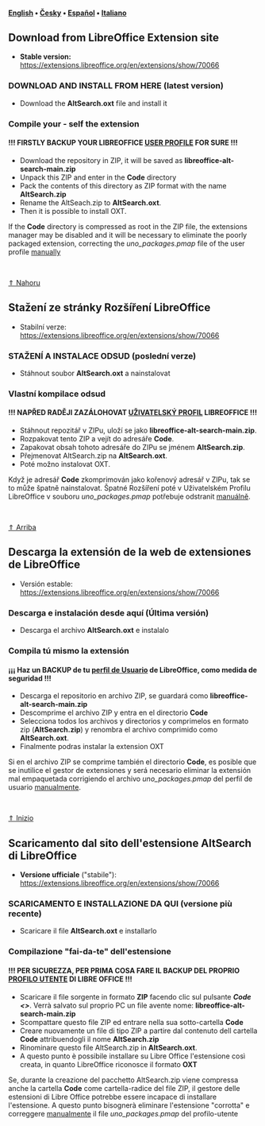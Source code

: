 <h4 id="top"> <a href="#english">English</a> &bull; <a href="#czech">Česky</a> &bull; <a href="#spanish">Español</a> &bull; <a href="#Italian">Italiano</a> </h4>
<h2 id="english">Download from LibreOffice Extension site</h2>
<ul><li><b>Stable version:</b> <a href="https://extensions.libreoffice.org/en/extensions/show/70066">https://extensions.libreoffice.org/en/extensions/show/70066</a></li></ul>
<h3>DOWNLOAD AND INSTALL FROM HERE (latest version)</h3>
<ul><li>Download the <b>AltSearch.oxt</b> file and install it </li></ul>
<h3>Compile your - self the extension</h3>
<h4>!!! FIRSTLY BACKUP YOUR LIBREOFFICE <a href="https://wiki.documentfoundation.org/UserProfile" target=""_blank>USER PROFILE</a> FOR SURE !!!</h4>
<ul>
  <li>Download the repository in ZIP, it will be saved as <b>libreoffice-alt-search-main.zip</b> </li> 
  <li>Unpack this ZIP and enter in the <b>Code</b> directory</li>
  <li>Pack the contents of this directory as ZIP format with the name <b>AltSearch.zip</b>
  <li>Rename the AltSeach.zip to <b>AltSearch.oxt</b>.</li>
  <li>Then it is possible to install OXT.</li>
</ul>
<p>If the <b>Code</b> directory is compressed as root in the ZIP file, the extensions manager may be disabled and it will be necessary to eliminate the poorly packaged extension, correcting the <i>uno_packages.pmap</i> file of the user profile <a href="https://ask.libreoffice.org/t/texmath-does-not-install-under-7-2-6/76151/3">manually</a></p>
<br>

<a id="czech" href="#top">&uArr; Nahoru</a>
<h2>Stažení ze stránky Rozšíření LibreOffice</h2>
<ul><li>Stabilní verze:</b> <a href="https://extensions.libreoffice.org/en/extensions/show/70066">https://extensions.libreoffice.org/en/extensions/show/70066</a></li></ul>
<h3>STAŽENÍ A INSTALACE ODSUD (poslední verze)</h3>
<ul><li>Stáhnout soubor <b>AltSearch.oxt</b> a nainstalovat</li></ul>
<h3>Vlastní kompilace odsud</h3>
<h4>!!! NAPŘED RADĚJI ZAZÁLOHOVAT <a href="https://wiki.documentfoundation.org/UserProfile" target=""_blank>UŽIVATELSKÝ PROFIL</a> LIBREOFFICE !!!</h4>
<ul>
  <li>Stáhnout repozitář v ZIPu, uloží se jako <b>libreoffice-alt-search-main.zip</b>.</li>
  <li>Rozpakovat tento ZIP a vejít do adresáře <b>Code</b>.</li>
  <li>Zapakovat obsah tohoto adresáře do ZIPu se jménem <b>AltSearch.zip</b>.</li>
  <li>Přejmenovat AltSearch.zip na <b>AltSearch.oxt</b>.</li>
  <li>Poté možno instalovat OXT.</li>
</ul>
<p>Když je adresář <b>Code</b> zkomprimován jako kořenový adresář v ZIPu, tak se to může špatně nainstalovat. Špatné Rozšíření poté v Uživatelském Profilu LibreOffice v souboru <i>uno_packages.pmap</i> potřebuje odstranit <a href="https://ask.libreoffice.org/t/texmath-does-not-install-under-7-2-6/76151/3">manuálně</a>.</p>
<br>

<a id="spanish" href="#top">&uArr; Arriba</a></p>
<h2> Descarga la extensión de la web de extensiones de LibreOffice</h2>
<ul><li>Versión estable: <a href="https://extensions.libreoffice.org/en/extensions/show/70066">https://extensions.libreoffice.org/en/extensions/show/70066</a></li></ul>
<h3> Descarga e instalación desde aquí (Última versión)</h3>
<ul><li>Descarga el archivo <b>AltSearch.oxt</b> e instalalo</p></li></ul>
<h3> Compila tú mismo la extensión </h3>
<h4>¡¡¡ Haz un BACKUP de tu <a href="https://wiki.documentfoundation.org/UserProfile" target=""_blank>perfil de Usuario</a> de LibreOffice, como medida de seguridad !!!</h4>
<ul>
  <li> Descarga el repositorio en archivo ZIP, se guardará como <b>libreoffice-alt-search-main.zip</b> </li>
  <li> Descomprime el archivo ZIP y entra en el directorio <b>Code</b> </li>
  <li> Selecciona todos los archivos y directorios y comprimelos en formato zip (<b>AltSearch.zip</b>) y renombra el archivo comprimido como <b>AltSearch.oxt</b>.</li>
  <li> Finalmente podras instalar la extension OXT</li>
</ul>
<p> Si en el archivo ZIP se comprime también el directorio <b>Code</b>, es posible que se inutilice el gestor de extensiones y será necesario eliminar la extensión mal empaquetada corrigiendo el archivo <i>uno_packages.pmap</i> del perfil de usuario <a href="https://ask.libreoffice.org/t/texmath-does-not-install-under-7-2-6/76151/3">manualmente</a>.</p>
<br>

<a id="Italian" href="#top">&uArr; Inizio</a></p>
<h2>Scaricamento dal sito dell'estensione AltSearch di LibreOffice</h2>
<ul><li><b>Versione ufficiale</b> ("stabile"): <a href="https://extensions.libreoffice.org/en/extensions/show/70066">https://extensions.libreoffice.org/en/extensions/show/70066</a></li></ul>
<h3>SCARICAMENTO E INSTALLAZIONE DA QUI (versione più recente)</h3>
<ul><li>Scaricare il file <b>AltSearch.oxt</b> e installarlo</li></ul>
<h3>Compilazione "fai-da-te" dell'estensione</h3>
<h4>!!!  PER SICUREZZA, PER PRIMA COSA FARE IL BACKUP DEL PROPRIO <a href="https://wiki.documentfoundation.org/UserProfile" target=""_blank>PROFILO UTENTE</a> DI LIBRE OFFICE !!!</h4>
<ul>
  <li>Scaricare il file sorgente in formato <b>ZIP</b> facendo clic sul pulsante <b><i>Code <></i></b>. Verrà salvato sul proprio PC un file avente nome: <b>libreoffice-alt-search-main.zip</b></li> 
  <li>Scompattare questo file ZIP ed entrare nella sua sotto-cartella <b>Code</b></li>
  <li>Creare nuovamente un file di tipo ZIP a partire dal contenuto dell cartella <b>Code</b> attribuendogli il nome <b>AltSearch.zip</b>
  <li>Rinominare questo file AltSearch.zip in <b>AltSearch.oxt</b>.</li>
  <li>A questo punto è possibile installare su Libre Office l'estensione così creata, in quanto LibreOffice riconosce il formato <b>OXT</b></li>
</ul>
<p>Se, durante la creazione del pacchetto AltSearch.zip viene compressa anche la cartella <b>Code</b> come cartella-radice del file ZIP, il gestore delle estensioni di Libre Office potrebbe essere incapace di installare l'estensione. A questo punto bisognerà eliminare l'estensione "corrotta" e correggere <a href="https://ask.libreoffice.org/t/texmath-does-not-install-under-7-2-6/76151/3">manualmente</a> il file <i>uno_packages.pmap</i> del profilo-utente</p>
<br>
